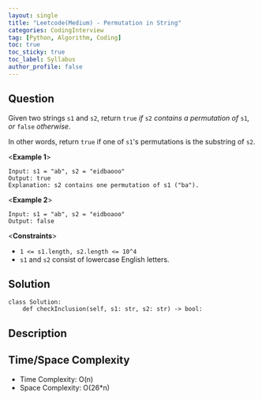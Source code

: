 ```yaml
---
layout: single
title: "Leetcode(Medium) - Permutation in String"
categories: CodingInterview
tag: [Python, Algorithm, Coding]
toc: true
toc_sticky: true
toc_label: Syllabus
author_profile: false
---
```


## Question

Given two strings `s1` and `s2`, return `true` _if_ `s2` _contains a permutation of_ `s1`_, or_ `false` _otherwise_.

In other words, return `true` if one of `s1`'s permutations is the substring of `s2`.

<**Example 1**>

```
Input: s1 = "ab", s2 = "eidbaooo"
Output: true
Explanation: s2 contains one permutation of s1 ("ba").
```

<**Example 2**>

```
Input: s1 = "ab", s2 = "eidboaoo"
Output: false
```

<**Constraints**>

- `1 <= s1.length, s2.length <= 10^4`
- `s1` and `s2` consist of lowercase English letters.

## Solution

```
class Solution:
    def checkInclusion(self, s1: str, s2: str) -> bool:
```

## Description

## Time/Space Complexity

- Time Complexity: O(n)
- Space Complexity: O(26\*n)
